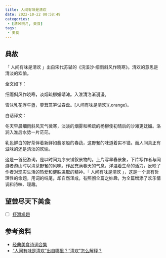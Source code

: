```yaml
---
title: 人间有味是清欢
date: 2022-10-22 00:58:49
categories:
 - [清风明月, 美食]
tags: 
 - 美食
---
```


## 典故
「 人间有味是清欢 」出自宋代苏轼的《浣溪沙·细雨斜风作晓寒》。清欢的意思是清淡的欢愉。

全文如下：

细雨斜风作晓寒，淡烟疏柳媚晴滩。入淮清洛渐漫漫。

雪沫乳花浮午盏，蓼茸蒿笋试春盘。[人间有味是清欢]{.orange}。

白话译文：

冬天早晨细雨斜风天气微寒，淡淡的烟雾和稀疏的杨柳使初晴后的沙滩更妩媚。洛涧入淮后水势一片茫茫。

乳色鲜白的好茶伴着新鲜如翡翠般的春蔬，这野餐的味道着实不错。而人间真正有滋味的还是清淡的欢愉。

这是一首纪游词，是以时间为序来铺叙景物的。上片写早春景象，下片写作者与同游者游山时以清茶野餐的风味。作品充满春天的气息，洋溢着生命的活力，反映了作者对现实生活的热爱和健胜进取的精神。「 人间有味是清欢 」，这是一个具有哲理性的命题，用词的结尾，却自然浑成，有照彻全篇之妙趣，为全篇增添了欢乐情调和诗味、理趣。

## 望尝尽天下美食
- [ ] [虾滑鸡翅](https://www.bilibili.com/video/BV1hG4y1H7kg)

## 参考资料
* [经典美食诗词合集](https://zhuanlan.zhihu.com/p/358860661)
* [“人间有味是清欢”出自哪里？“清欢”怎么解释？](https://zhidao.baidu.com/question/373587239.html)

